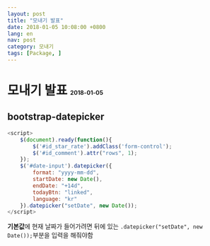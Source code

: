 ```yaml
---
layout: post
title: "모내기 발표"
date: 2018-01-05 10:08:00 +0800
lang: en
nav: post
category: 모내기
tags: [Package, ]
---
```


# 모내기 발표 <span style="font-size: 13px;">2018-01-05</span>

## bootstrap-datepicker


```javascript
<script>
    $(document).ready(function(){
        $('#id_star_rate').addClass('form-control');
        $('#id_comment').attr("rows", 1);
    });
    $('#date-input').datepicker({
        format: "yyyy-mm-dd",
        startDate: new Date(),
        endDate: "+14d",
        todayBtn: "linked",
        language: "kr"
    }).datepicker("setDate", new Date());
</script>
```
**기본값**에 현재 날짜가 들어가려면 뒤에 있는 `.datepicker("setDate", new Date());`부분을 입력을 해줘야함
